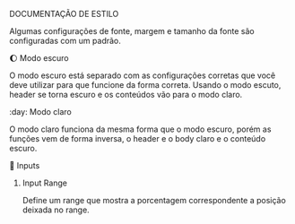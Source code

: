 DOCUMENTAÇÃO DE ESTILO

Algumas configurações de fonte, margem e tamanho da fonte são configuradas com um padrão.

:moon: Modo escuro

O modo escuro está separado com as configurações corretas que você deve utilizar para que funcione da forma correta. Usando o modo escuto, header se torna escuro e os conteúdos vão para o modo claro.

:day: Modo claro

O modo claro funciona da mesma forma que o modo escuro, porém as funções vem de forma inversa, o header e o body claro e o conteúdo escuro.

:hammer: Inputs

1. Input Range

    Define um range que mostra a porcentagem correspondente a posição deixada no range.